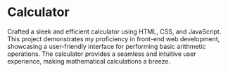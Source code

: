 # Calculator
Crafted a sleek and efficient calculator using HTML, CSS, and JavaScript. This project demonstrates my proficiency in front-end web development, showcasing a user-friendly interface for performing basic arithmetic operations. The calculator provides a seamless and intuitive user experience, making mathematical calculations a breeze.
